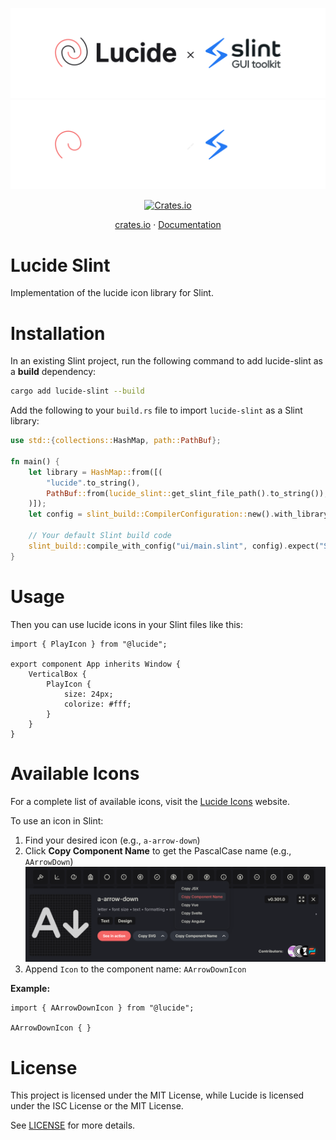<p align="center">
  <a href="https://github.com/cnlancehu/lucide-slint#gh-light-mode-only">
    <img src="./assets/logo-light.svg#gh-light-mode-only" width="600">
  </a>
  <a href="https://github.com/cnlancehu/lucide-slint#gh-dark-mode-only">
    <img src="./assets/logo-dark.svg#gh-dark-mode-only" width="600">
  </a>
</p>

<p align="center">
  <a href="https://crates.io/crates/lucide-slint"><img alt="Crates.io" src="https://img.shields.io/crates/v/lucide-slint"></a>
</p>

<p align="center">
  <a href="https://crates.io/crates/lucide-slint">crates.io</a>
  ·
  <a href="https://docs.rs/lucide-slint/">Documentation</a>
</p>

# Lucide Slint
Implementation of the lucide icon library for Slint.

# Installation
In an existing Slint project, run the following command to add lucide-slint as a **build** dependency:

```bash
cargo add lucide-slint --build
```

Add the following to your `build.rs` file to import `lucide-slint` as a Slint library:

```rust
use std::{collections::HashMap, path::PathBuf};

fn main() {
    let library = HashMap::from([(
        "lucide".to_string(),
        PathBuf::from(lucide_slint::get_slint_file_path().to_string()),
    )]);
    let config = slint_build::CompilerConfiguration::new().with_library_paths(library);

    // Your default Slint build code
    slint_build::compile_with_config("ui/main.slint", config).expect("Slint build failed");
}
```

# Usage
Then you can use lucide icons in your Slint files like this:

```slint
import { PlayIcon } from "@lucide";

export component App inherits Window {
    VerticalBox {
        PlayIcon {
            size: 24px;
            colorize: #fff;
        }
    }
}
```

# Available Icons

For a complete list of available icons, visit the [Lucide Icons](https://lucide.dev/icons/) website.

To use an icon in Slint:
1. Find your desired icon (e.g., `a-arrow-down`)
2. Click **Copy Component Name** to get the PascalCase name (e.g., `AArrowDown`)
![Copy Component Name](./assets/copy-component-name.png)
3. Append `Icon` to the component name: `AArrowDownIcon`

**Example:**

```slint
import { AArrowDownIcon } from "@lucide";

AArrowDownIcon { }
```

# License
This project is licensed under the MIT License, while Lucide is licensed under the ISC License or the MIT License.

See [LICENSE](./LICENSE) for more details.

